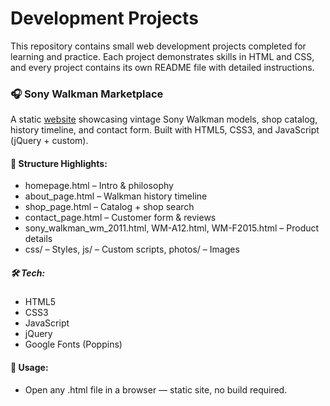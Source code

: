 # Development Projects

This repository contains small web development projects completed for learning and practice. Each project demonstrates skills in HTML and CSS, and every project contains its own README file with detailed instructions.

### 🎧 Sony Walkman Marketplace

A static [website](https://github.com/0n1xx/DEV_pet_projects/tree/main/sony_walkman_marketplace) showcasing vintage Sony Walkman models, shop catalog, history timeline, and contact form. Built with HTML5, CSS3, and JavaScript (jQuery + custom).

#### 📂 Structure Highlights:
- homepage.html – Intro & philosophy
- about_page.html – Walkman history timeline
- shop_page.html – Catalog + shop search
- contact_page.html – Customer form & reviews
- sony_walkman_wm_2011.html, WM-A12.html, WM-F2015.html – Product details
- css/ – Styles, js/ – Custom scripts, photos/ – Images

##### 🛠️ Tech:
- HTML5
- CSS3
- JavaScript
- jQuery
- Google Fonts (Poppins)

#### 🚀 Usage:

- Open any .html file in a browser — static site, no build required.
